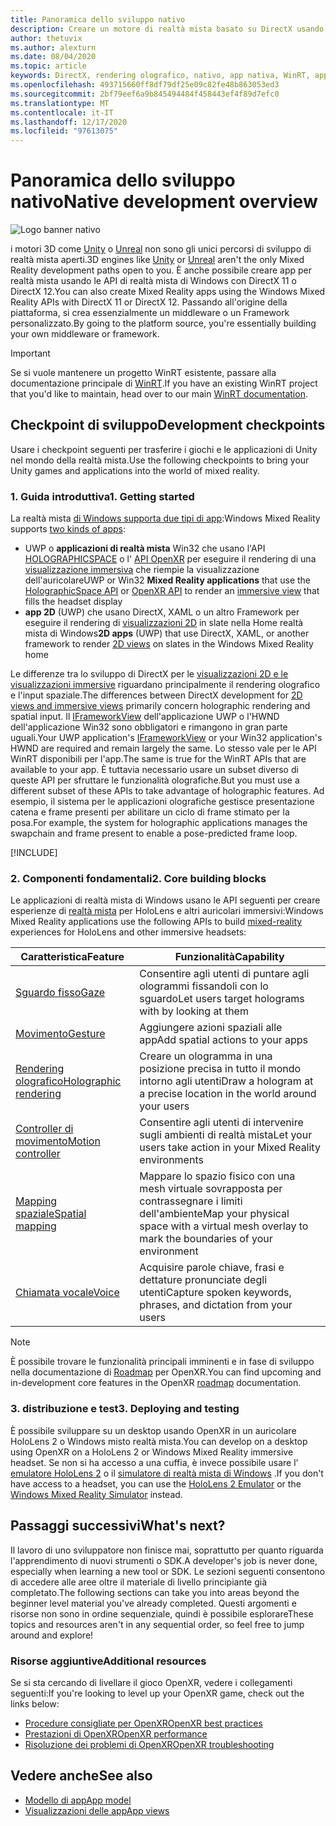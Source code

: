 ```yaml
---
title: Panoramica dello sviluppo nativo
description: Creare un motore di realtà mista basato su DirectX usando direttamente le API di realtà mista di Windows.
author: thetuvix
ms.author: alexturn
ms.date: 08/04/2020
ms.topic: article
keywords: DirectX, rendering olografico, nativo, app nativa, WinRT, app WinRT, API della piattaforma, motore personalizzato, middleware, auricolare realtà mista, cuffia di realtà mista di Windows, auricolare della realtà virtuale
ms.openlocfilehash: 493715660ff8df79df25e09c82fe48b863053ed3
ms.sourcegitcommit: 2bf79eef6a9b845494484f458443ef4f89d7efc0
ms.translationtype: MT
ms.contentlocale: it-IT
ms.lasthandoff: 12/17/2020
ms.locfileid: "97613075"
---
```

# <a name="native-development-overview"></a><span data-ttu-id="b1e3c-104">Panoramica dello sviluppo nativo</span><span class="sxs-lookup"><span data-stu-id="b1e3c-104">Native development overview</span></span>

![Logo banner nativo](../images/native_logo_banner.png)

<span data-ttu-id="b1e3c-106">i motori 3D come [Unity](../unity/unity-development-overview.md) o [Unreal](../unreal/unreal-development-overview.md) non sono gli unici percorsi di sviluppo di realtà mista aperti.</span><span class="sxs-lookup"><span data-stu-id="b1e3c-106">3D engines like [Unity](../unity/unity-development-overview.md) or [Unreal](../unreal/unreal-development-overview.md) aren't the only Mixed Reality development paths open to you.</span></span> <span data-ttu-id="b1e3c-107">È anche possibile creare app per realtà mista usando le API di realtà mista di Windows con DirectX 11 o DirectX 12.</span><span class="sxs-lookup"><span data-stu-id="b1e3c-107">You can also create Mixed Reality apps using the Windows Mixed Reality APIs with DirectX 11 or DirectX 12.</span></span> <span data-ttu-id="b1e3c-108">Passando all'origine della piattaforma, si crea essenzialmente un middleware o un Framework personalizzato.</span><span class="sxs-lookup"><span data-stu-id="b1e3c-108">By going to the platform source, you're essentially building your own middleware or framework.</span></span> 

> [!IMPORTANT]
> <span data-ttu-id="b1e3c-109">Se si vuole mantenere un progetto WinRT esistente, passare alla documentazione principale di [WinRT](creating-a-holographic-directx-project.md).</span><span class="sxs-lookup"><span data-stu-id="b1e3c-109">If you have an existing WinRT project that you'd like to maintain, head over to our main [WinRT documentation](creating-a-holographic-directx-project.md).</span></span> 

## <a name="development-checkpoints"></a><span data-ttu-id="b1e3c-110">Checkpoint di sviluppo</span><span class="sxs-lookup"><span data-stu-id="b1e3c-110">Development checkpoints</span></span>

<span data-ttu-id="b1e3c-111">Usare i checkpoint seguenti per trasferire i giochi e le applicazioni di Unity nel mondo della realtà mista.</span><span class="sxs-lookup"><span data-stu-id="b1e3c-111">Use the following checkpoints to bring your Unity games and applications into the world of mixed reality.</span></span>

### <a name="1-getting-started"></a><span data-ttu-id="b1e3c-112">1. Guida introduttiva</span><span class="sxs-lookup"><span data-stu-id="b1e3c-112">1. Getting started</span></span>

<span data-ttu-id="b1e3c-113">La realtà mista [di Windows supporta due tipi di app](../../design/app-views.md):</span><span class="sxs-lookup"><span data-stu-id="b1e3c-113">Windows Mixed Reality supports [two kinds of apps](../../design/app-views.md):</span></span>
* <span data-ttu-id="b1e3c-114">UWP o **applicazioni di realtà mista** Win32 che usano l'API [HOLOGRAPHICSPACE](getting-a-holographicspace.md) o l' [API OpenXR](openxr.md) per eseguire il rendering di una [visualizzazione immersiva](../../design/app-views.md) che riempie la visualizzazione dell'auricolare</span><span class="sxs-lookup"><span data-stu-id="b1e3c-114">UWP or Win32 **Mixed Reality applications** that use the [HolographicSpace API](getting-a-holographicspace.md) or [OpenXR API](openxr.md) to render an [immersive view](../../design/app-views.md) that fills the headset display</span></span>
* <span data-ttu-id="b1e3c-115">**app 2D** (UWP) che usano DirectX, XAML o un altro Framework per eseguire il rendering di [visualizzazioni 2D](../../design/app-views.md#2d-views) in slate nella Home realtà mista di Windows</span><span class="sxs-lookup"><span data-stu-id="b1e3c-115">**2D apps** (UWP) that use DirectX, XAML, or another framework to render [2D views](../../design/app-views.md#2d-views) on slates in the Windows Mixed Reality home</span></span>

<span data-ttu-id="b1e3c-116">Le differenze tra lo sviluppo di DirectX per le [visualizzazioni 2D e le visualizzazioni immersive](../../design/app-views.md) riguardano principalmente il rendering olografico e l'input spaziale.</span><span class="sxs-lookup"><span data-stu-id="b1e3c-116">The differences between DirectX development for [2D views and immersive views](../../design/app-views.md) primarily concern holographic rendering and spatial input.</span></span> <span data-ttu-id="b1e3c-117">Il [IFrameworkView](https://msdn.microsoft.com/library/windows/apps/windows.applicationmodel.core.iframeworkview.aspx) dell'applicazione UWP o l'HWND dell'applicazione Win32 sono obbligatori e rimangono in gran parte uguali.</span><span class="sxs-lookup"><span data-stu-id="b1e3c-117">Your UWP application's [IFrameworkView](https://msdn.microsoft.com/library/windows/apps/windows.applicationmodel.core.iframeworkview.aspx) or your Win32 application's HWND are required and remain largely the same.</span></span> <span data-ttu-id="b1e3c-118">Lo stesso vale per le API WinRT disponibili per l'app.</span><span class="sxs-lookup"><span data-stu-id="b1e3c-118">The same is true for the WinRT APIs that are available to your app.</span></span> <span data-ttu-id="b1e3c-119">È tuttavia necessario usare un subset diverso di queste API per sfruttare le funzionalità olografiche.</span><span class="sxs-lookup"><span data-stu-id="b1e3c-119">But you must use a different subset of these APIs to take advantage of holographic features.</span></span> <span data-ttu-id="b1e3c-120">Ad esempio, il sistema per le applicazioni olografiche gestisce presentazione catena e frame presenti per abilitare un ciclo di frame stimato per la posa.</span><span class="sxs-lookup"><span data-stu-id="b1e3c-120">For example, the system for holographic applications manages the swapchain and frame present to enable a pose-predicted frame loop.</span></span>

[!INCLUDE[](../includes/native-getting-started.md)]

### <a name="2-core-building-blocks"></a><span data-ttu-id="b1e3c-121">2. Componenti fondamentali</span><span class="sxs-lookup"><span data-stu-id="b1e3c-121">2. Core building blocks</span></span>

<span data-ttu-id="b1e3c-122">Le applicazioni di realtà mista di Windows usano le API seguenti per creare esperienze di [realtà mista](../../discover/mixed-reality.md) per HoloLens e altri auricolari immersivi:</span><span class="sxs-lookup"><span data-stu-id="b1e3c-122">Windows Mixed Reality applications use the following APIs to build [mixed-reality](../../discover/mixed-reality.md) experiences for HoloLens and other immersive headsets:</span></span>

|  <span data-ttu-id="b1e3c-123">Caratteristica</span><span class="sxs-lookup"><span data-stu-id="b1e3c-123">Feature</span></span>  |  <span data-ttu-id="b1e3c-124">Funzionalità</span><span class="sxs-lookup"><span data-stu-id="b1e3c-124">Capability</span></span>  |
| --- | --- |
| [<span data-ttu-id="b1e3c-125">Sguardo fisso</span><span class="sxs-lookup"><span data-stu-id="b1e3c-125">Gaze</span></span>](../../design/gaze-and-commit.md) | <span data-ttu-id="b1e3c-126">Consentire agli utenti di puntare agli ologrammi fissandoli con lo sguardo</span><span class="sxs-lookup"><span data-stu-id="b1e3c-126">Let users target holograms with by looking at them</span></span> |
| [<span data-ttu-id="b1e3c-127">Movimento</span><span class="sxs-lookup"><span data-stu-id="b1e3c-127">Gesture</span></span>](../../design/gaze-and-commit.md#composite-gestures) | <span data-ttu-id="b1e3c-128">Aggiungere azioni spaziali alle app</span><span class="sxs-lookup"><span data-stu-id="b1e3c-128">Add spatial actions to your apps</span></span> |
| [<span data-ttu-id="b1e3c-129">Rendering olografico</span><span class="sxs-lookup"><span data-stu-id="b1e3c-129">Holographic rendering</span></span>](../platform-capabilities-and-apis/rendering.md) | <span data-ttu-id="b1e3c-130">Creare un ologramma in una posizione precisa in tutto il mondo intorno agli utenti</span><span class="sxs-lookup"><span data-stu-id="b1e3c-130">Draw a hologram at a precise location in the world around your users</span></span> |
| [<span data-ttu-id="b1e3c-131">Controller di movimento</span><span class="sxs-lookup"><span data-stu-id="b1e3c-131">Motion controller</span></span>](../../design/motion-controllers.md) | <span data-ttu-id="b1e3c-132">Consentire agli utenti di intervenire sugli ambienti di realtà mista</span><span class="sxs-lookup"><span data-stu-id="b1e3c-132">Let your users take action in your Mixed Reality environments</span></span> |
| [<span data-ttu-id="b1e3c-133">Mapping spaziale</span><span class="sxs-lookup"><span data-stu-id="b1e3c-133">Spatial mapping</span></span>](../../design/spatial-mapping.md) | <span data-ttu-id="b1e3c-134">Mappare lo spazio fisico con una mesh virtuale sovrapposta per contrassegnare i limiti dell'ambiente</span><span class="sxs-lookup"><span data-stu-id="b1e3c-134">Map your physical space with a virtual mesh overlay to mark the boundaries of your environment</span></span> |
| [<span data-ttu-id="b1e3c-135">Chiamata vocale</span><span class="sxs-lookup"><span data-stu-id="b1e3c-135">Voice</span></span>](../../design/voice-input.md) | <span data-ttu-id="b1e3c-136">Acquisire parole chiave, frasi e dettature pronunciate degli utenti</span><span class="sxs-lookup"><span data-stu-id="b1e3c-136">Capture spoken keywords, phrases, and dictation from your users</span></span> |
 
> [!NOTE]
> <span data-ttu-id="b1e3c-137">È possibile trovare le funzionalità principali imminenti e in fase di sviluppo nella documentazione di [Roadmap](openxr.md#roadmap) per OpenXR.</span><span class="sxs-lookup"><span data-stu-id="b1e3c-137">You can find upcoming and in-development core features in the OpenXR [roadmap](openxr.md#roadmap) documentation.</span></span>

### <a name="3-deploying-and-testing"></a><span data-ttu-id="b1e3c-138">3. distribuzione e test</span><span class="sxs-lookup"><span data-stu-id="b1e3c-138">3. Deploying and testing</span></span>

<span data-ttu-id="b1e3c-139">È possibile sviluppare su un desktop usando OpenXR in un auricolare HoloLens 2 o Windows misto realtà mista.</span><span class="sxs-lookup"><span data-stu-id="b1e3c-139">You can develop on a desktop using OpenXR on a HoloLens 2 or Windows Mixed Reality immersive headset.</span></span>  <span data-ttu-id="b1e3c-140">Se non si ha accesso a una cuffia, è invece possibile usare l' [emulatore HoloLens 2](../platform-capabilities-and-apis/using-the-hololens-emulator.md) o il [simulatore di realtà mista di Windows](../platform-capabilities-and-apis/using-the-windows-mixed-reality-simulator.md) .</span><span class="sxs-lookup"><span data-stu-id="b1e3c-140">If you don't have access to a headset, you can use the [HoloLens 2 Emulator](../platform-capabilities-and-apis/using-the-hololens-emulator.md) or the [Windows Mixed Reality Simulator](../platform-capabilities-and-apis/using-the-windows-mixed-reality-simulator.md) instead.</span></span>

## <a name="whats-next"></a><span data-ttu-id="b1e3c-141">Passaggi successivi</span><span class="sxs-lookup"><span data-stu-id="b1e3c-141">What's next?</span></span>

<span data-ttu-id="b1e3c-142">Il lavoro di uno sviluppatore non finisce mai, soprattutto per quanto riguarda l'apprendimento di nuovi strumenti o SDK.</span><span class="sxs-lookup"><span data-stu-id="b1e3c-142">A developer's job is never done, especially when learning a new tool or SDK.</span></span> <span data-ttu-id="b1e3c-143">Le sezioni seguenti consentono di accedere alle aree oltre il materiale di livello principiante già completato.</span><span class="sxs-lookup"><span data-stu-id="b1e3c-143">The following sections can take you into areas beyond the beginner level material you've already completed.</span></span> <span data-ttu-id="b1e3c-144">Questi argomenti e risorse non sono in ordine sequenziale, quindi è possibile esplorare</span><span class="sxs-lookup"><span data-stu-id="b1e3c-144">These topics and resources aren't in any sequential order, so feel free to jump around and explore!</span></span>

### <a name="additional-resources"></a><span data-ttu-id="b1e3c-145">Risorse aggiuntive</span><span class="sxs-lookup"><span data-stu-id="b1e3c-145">Additional resources</span></span>

<span data-ttu-id="b1e3c-146">Se si sta cercando di livellare il gioco OpenXR, vedere i collegamenti seguenti:</span><span class="sxs-lookup"><span data-stu-id="b1e3c-146">If you're looking to level up your OpenXR game, check out the links below:</span></span>

* [<span data-ttu-id="b1e3c-147">Procedure consigliate per OpenXR</span><span class="sxs-lookup"><span data-stu-id="b1e3c-147">OpenXR best practices</span></span>](openxr-best-practices.md)
* [<span data-ttu-id="b1e3c-148">Prestazioni di OpenXR</span><span class="sxs-lookup"><span data-stu-id="b1e3c-148">OpenXR performance</span></span>](openxr-performance.md)
* [<span data-ttu-id="b1e3c-149">Risoluzione dei problemi di OpenXR</span><span class="sxs-lookup"><span data-stu-id="b1e3c-149">OpenXR troubleshooting</span></span>](openxr-troubleshooting.md)

## <a name="see-also"></a><span data-ttu-id="b1e3c-150">Vedere anche</span><span class="sxs-lookup"><span data-stu-id="b1e3c-150">See also</span></span>
* [<span data-ttu-id="b1e3c-151">Modello di app</span><span class="sxs-lookup"><span data-stu-id="b1e3c-151">App model</span></span>](../../design/app-model.md)
* [<span data-ttu-id="b1e3c-152">Visualizzazioni delle app</span><span class="sxs-lookup"><span data-stu-id="b1e3c-152">App views</span></span>](../../design/app-views.md)
